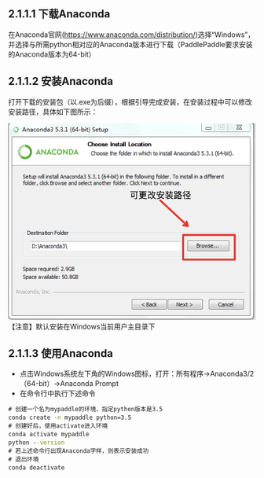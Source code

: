 ## 2.1.1.1 下载Anaconda     
在Anaconda官网[(https://www.anaconda.com/distribution/)](https://www.anaconda.com/distribution/)选择“Windows”，并选择与所需python相对应的Anaconda版本进行下载（PaddlePaddle要求安装的Anaconda版本为64-bit）

## 2.1.1.2 安装Anaconda 
打开下载的安装包（以.exe为后缀），根据引导完成安装，在安装过程中可以修改安装路径，具体如下图所示：
<div align=center><img width="580" height="400" src="./pics/anaconda1.png"/></div>                  
【注意】默认安装在Windows当前用户主目录下           

## 2.1.1.3 使用Anaconda  

- 点击Windows系统左下角的Windows图标，打开：所有程序->Anaconda3/2（64-bit）->Anaconda Prompt      
- 在命令行中执行下述命令
```cmd
# 创建一个名为mypaddle的环境，指定python版本是3.5
conda create -n mypaddle python=3.5
# 创建好后，使用activate进入环境
conda activate mypaddle
python --version
# 若上述命令行出现Anaconda字样，则表示安装成功
# 退出环境
conda deactivate
```
